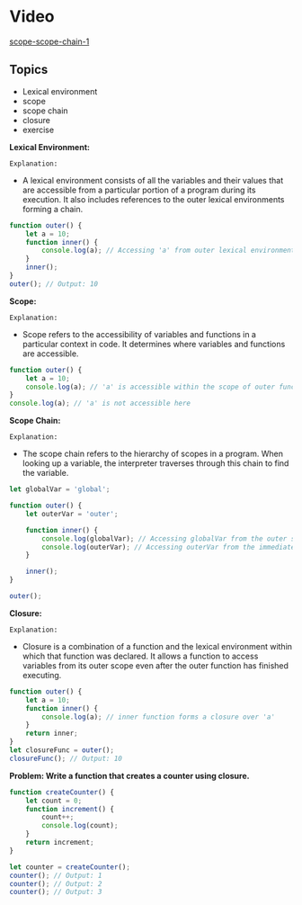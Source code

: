 # Video 
[scope-scope-chain-1](https://youtu.be/o-T4RRNuE94)

## Topics
- Lexical environment
- scope
- scope chain
- closure
- exercise

**Lexical Environment:**

`Explanation:`
- A lexical environment consists of all the variables and their values that are accessible from a particular portion of a program during its execution. It also includes references to the outer lexical environments forming a chain.

```js
function outer() {
    let a = 10;
    function inner() {
        console.log(a); // Accessing 'a' from outer lexical environment
    }
    inner();
}
outer(); // Output: 10

```

**Scope:**

`Explanation:` 

- Scope refers to the accessibility of variables and functions in a particular context in code. It determines where variables and functions are accessible.

```js
function outer() {
    let a = 10;
    console.log(a); // 'a' is accessible within the scope of outer function
}
console.log(a); // 'a' is not accessible here

```

**Scope Chain:**

`Explanation:`

- The scope chain refers to the hierarchy of scopes in a program. When looking up a variable, the interpreter traverses through this chain to find the variable.

```js
let globalVar = 'global';

function outer() {
    let outerVar = 'outer';

    function inner() {
        console.log(globalVar); // Accessing globalVar from the outer scope chain
        console.log(outerVar); // Accessing outerVar from the immediate outer scope
    }

    inner();
}

outer();


```

**Closure:**

`Explanation:`

- Closure is a combination of a function and the lexical environment within which that function was declared. It allows a function to access variables from its outer scope even after the outer function has finished executing.

```js
function outer() {
    let a = 10;
    function inner() {
        console.log(a); // inner function forms a closure over 'a'
    }
    return inner;
}
let closureFunc = outer();
closureFunc(); // Output: 10

```

**Problem: Write a function that creates a counter using closure.**

```js
function createCounter() {
    let count = 0;
    function increment() {
        count++;
        console.log(count);
    }
    return increment;
}

let counter = createCounter();
counter(); // Output: 1
counter(); // Output: 2
counter(); // Output: 3

```